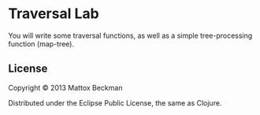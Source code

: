 # Traversal Lab

You will write some traversal functions, as well as a simple tree-processing
function (map-tree).

## License

Copyright © 2013 Mattox Beckman

Distributed under the Eclipse Public License, the same as Clojure.
